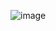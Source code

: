 ![image](https://github.com/ilrexho2011/Project-EULER-Possible-Solutions-Problems-201_to_300/assets/61479363/16739762-5f24-4a9c-a4a5-d09ea8cfadf5)

